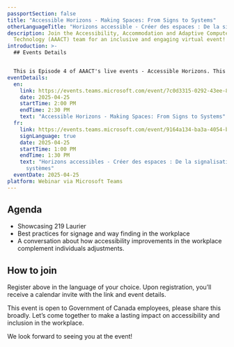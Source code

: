 ```yaml
---
passportSection: false
title: "Accessible Horizons - Making Spaces: From Signs to Systems"
otherLanguageTitle: "Horizons accessible - Créer des espaces : De la signalisation aux systèmes"
description: Join the Accessibility, Accommodation and Adaptive Computer
  Technology (AAACT) team for an inclusive and engaging virtual event!
introduction: >-
  ## Events Details


  This is Episode 4 of AAACT's live events - Accessible Horizons. This episode will follow our signature style which is comprised of 3 parts.
eventDetails:
  en:
    link: https://events.teams.microsoft.com/event/7c0d3315-0292-43ee-8d2a-af6b3aaf3e42@d05bc194-94bf-4ad6-ae2e-1db0f2e38f5e
    date: 2025-04-25
    startTime: 2:00 PM
    endTime: 2:30 PM
    text: "Accessible Horizons - Making Spaces: From Signs to Systems"
  fr:
    link: https://events.teams.microsoft.com/event/9164a134-ba3a-4054-b917-886b7b558a4c@d05bc194-94bf-4ad6-ae2e-1db0f2e38f5e
    signLanguage: true
    date: 2025-04-25
    startTime: 1:00 PM
    endTime: 1:30 PM
    text: "Horizons accessibles - Créer des espaces : De la signalisation aux
      systèmes"
  eventDate: 2025-04-25
platform: Webinar via Microsoft Teams
---
```

## Agenda

* Showcasing 219 Laurier
* Best practices for signage and way finding in the workplace
* A conversation about how accessibility improvements in the workplace complement individuals adjustments.

## How to join

Register above in the language of your choice. Upon registration, you’ll receive a calendar invite with the link and event details.

This event is open to Government of Canada employees, please share this broadly. Let’s come together to make a lasting impact on accessibility and inclusion in the workplace.

We look forward to seeing you at the event!
